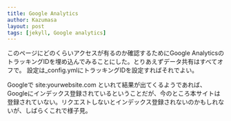 ```yaml
---
title: Google Analytics
author: Kazumasa
layout: post
tags: [jekyll, Google analytics]
---
```

このページにどのくらいアクセスが有るのか確認するためにGoogle AnalyticsのトラッキングIDを埋め込んでみることにした。とりあえずデータ共有はすべてオフで。
設定は_config.ymlにトラッキングIDを設定すればそれでよい。

Googleで site:yourwebsite.com といれて結果が出てくるようであれば、Googleにインデックス登録されているということだが、今のところ本サイトは登録されていない。リクエストしないとインデックス登録されないのかもしれないが、しばらくこれで様子見。
